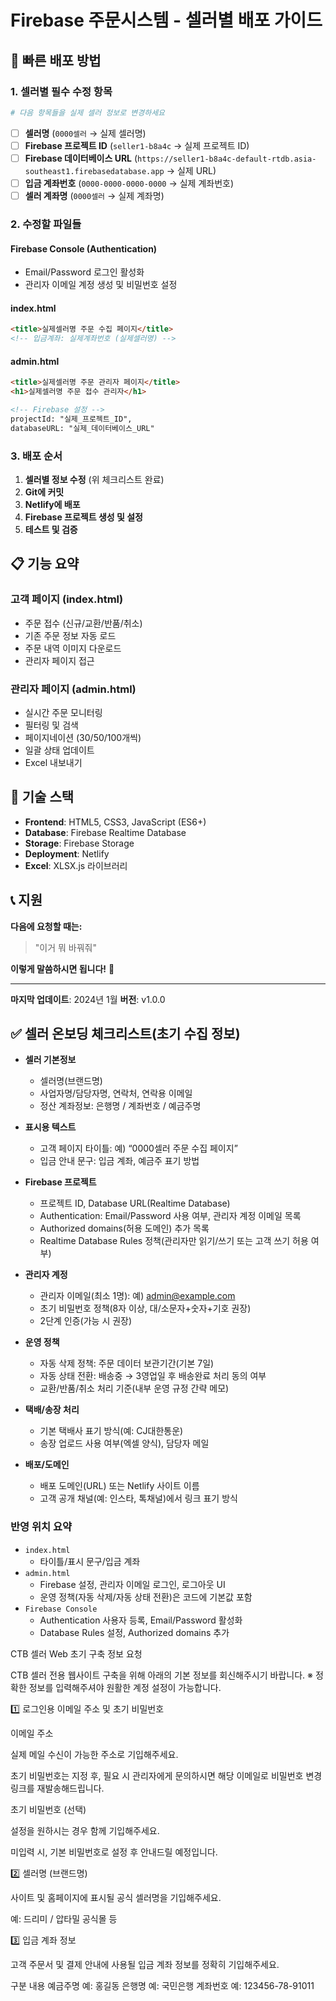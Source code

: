 # Firebase 주문시스템 - 셀러별 배포 가이드

## 🚀 **빠른 배포 방법**

### **1. 셀러별 필수 수정 항목**

```bash
# 다음 항목들을 실제 셀러 정보로 변경하세요
```

- [ ] **셀러명** (`0000셀러` → 실제 셀러명)
- [ ] **Firebase 프로젝트 ID** (`seller1-b8a4c` → 실제 프로젝트 ID)
- [ ] **Firebase 데이터베이스 URL** (`https://seller1-b8a4c-default-rtdb.asia-southeast1.firebasedatabase.app` → 실제 URL)
- [ ] **입금 계좌번호** (`0000-0000-0000-0000` → 실제 계좌번호)
- [ ] **셀러 계좌명** (`0000셀러` → 실제 계좌명)

### **2. 수정할 파일들**

#### **Firebase Console (Authentication)**
- Email/Password 로그인 활성화
- 관리자 이메일 계정 생성 및 비밀번호 설정

#### **index.html**
```html
<title>실제셀러명 주문 수집 페이지</title>
<!-- 입금계좌: 실제계좌번호 (실제셀러명) -->
```

#### **admin.html**
```html
<title>실제셀러명 주문 관리자 페이지</title>
<h1>실제셀러명 주문 접수 관리자</h1>

<!-- Firebase 설정 -->
projectId: "실제_프로젝트_ID",
databaseURL: "실제_데이터베이스_URL"
```

### **3. 배포 순서**

1. **셀러별 정보 수정** (위 체크리스트 완료)
2. **Git에 커밋**
3. **Netlify에 배포**
4. **Firebase 프로젝트 생성 및 설정**
5. **테스트 및 검증**

## 📋 **기능 요약**

### **고객 페이지 (index.html)**
- 주문 접수 (신규/교환/반품/취소)
- 기존 주문 정보 자동 로드
- 주문 내역 이미지 다운로드
- 관리자 페이지 접근

### **관리자 페이지 (admin.html)**
- 실시간 주문 모니터링
- 필터링 및 검색
- 페이지네이션 (30/50/100개씩)
- 일괄 상태 업데이트
- Excel 내보내기

## 🔧 **기술 스택**

- **Frontend**: HTML5, CSS3, JavaScript (ES6+)
- **Database**: Firebase Realtime Database
- **Storage**: Firebase Storage
- **Deployment**: Netlify
- **Excel**: XLSX.js 라이브러리

## 📞 **지원**

**다음에 요청할 때는:**
> "이거 뭐 바꿔줘"

**이렇게 말씀하시면 됩니다!** 🎯

---

**마지막 업데이트**: 2024년 1월
**버전**: v1.0.0

## ✅ 셀러 온보딩 체크리스트(초기 수집 정보)

- **셀러 기본정보**
  - 셀러명(브랜드명)
  - 사업자명/담당자명, 연락처, 연락용 이메일
  - 정산 계좌정보: 은행명 / 계좌번호 / 예금주명

- **표시용 텍스트**
  - 고객 페이지 타이틀: 예) “0000셀러 주문 수집 페이지”
  - 입금 안내 문구: 입금 계좌, 예금주 표기 방법

- **Firebase 프로젝트**
  - 프로젝트 ID, Database URL(Realtime Database)
  - Authentication: Email/Password 사용 여부, 관리자 계정 이메일 목록
  - Authorized domains(허용 도메인) 추가 목록
  - Realtime Database Rules 정책(관리자만 읽기/쓰기 또는 고객 쓰기 허용 여부)

- **관리자 계정**
  - 관리자 이메일(최소 1명): 예) admin@example.com
  - 초기 비밀번호 정책(8자 이상, 대/소문자+숫자+기호 권장)
  - 2단계 인증(가능 시 권장)

- **운영 정책**
  - 자동 삭제 정책: 주문 데이터 보관기간(기본 7일)
  - 자동 상태 전환: 배송중 → 3영업일 후 배송완료 처리 동의 여부
  - 교환/반품/취소 처리 기준(내부 운영 규정 간략 메모)

- **택배/송장 처리**
  - 기본 택배사 표기 방식(예: CJ대한통운)
  - 송장 업로드 사용 여부(엑셀 양식), 담당자 메일

- **배포/도메인**
  - 배포 도메인(URL) 또는 Netlify 사이트 이름
  - 고객 공개 채널(예: 인스타, 톡채널)에서 링크 표기 방식

### 반영 위치 요약
- `index.html`
  - 타이틀/표시 문구/입금 계좌
- `admin.html`
  - Firebase 설정, 관리자 이메일 로그인, 로그아웃 UI
  - 운영 정책(자동 삭제/자동 상태 전환)은 코드에 기본값 포함
- `Firebase Console`
  - Authentication 사용자 등록, Email/Password 활성화
  - Database Rules 설정, Authorized domains 추가


CTB 셀러 Web 초기 구축 정보 요청

CTB 셀러 전용 웹사이트 구축을 위해 아래의 기본 정보를 회신해주시기 바랍니다.
※ 정확한 정보를 입력해주셔야 원활한 계정 설정이 가능합니다.

1️⃣ 로그인용 이메일 주소 및 초기 비밀번호

이메일 주소

실제 메일 수신이 가능한 주소로 기입해주세요.

초기 비밀번호는 지정 후, 필요 시 관리자에게 문의하시면 해당 이메일로 비밀번호 변경 링크를 재발송해드립니다.

초기 비밀번호 (선택)

설정을 원하시는 경우 함께 기입해주세요.

미입력 시, 기본 비밀번호로 설정 후 안내드릴 예정입니다.

2️⃣ 셀러명 (브랜드명)

사이트 및 홈페이지에 표시될 공식 셀러명을 기입해주세요.

예: 드리미 / 압타밀 공식몰 등

3️⃣ 입금 계좌 정보

고객 주문서 및 결제 안내에 사용될 입금 계좌 정보를 정확히 기입해주세요.

구분	내용
예금주명	예: 홍길동
은행명	예: 국민은행
계좌번호	예: 123456-78-91011